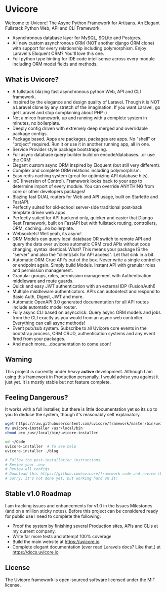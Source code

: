 # Uvicore

Welcome to Uvicore!  The Async Python Framework for Artisans. An Elegant Fullstack Python Web, API and CLI Framework.



* Asynchronous database layer for MySQL, SQLite and Postgres.
* All new custom asynchronous ORM (NOT another django ORM clone) with support for every relationship including polymorphism.  Enjoy Laravel's Eloquent ORM?  You'll love this one.
* Full python type hinting for IDE code intellisense across every module including ORM model fields and methods.



## What is Uvicore?

* A fullstack blazing fast asynchronous python Web, API and CLI framework.
* Inspired by the elegance and design quality of Laravel.  Though it is NOT a Laravel clone by any stretch of the imagination.  If you want Laravel, go get Laravel and stop complaining about PHP :)
* Not a mirco framework, up and running with a complete system in minutes, no boilerplate.
* Deeply config driven with extremely deep merged and overridable package configs.
* Package based.  Apps are packages, packages are apps.  No "shell" or "project" required.  Run it or use it in another running app, all in one.
* Service Provider style package bootstrapping.
* Full async database query builder build on encode/databases...or use the ORM!
* Elegant custom async ORM inspired by Eloquent (but still very different).
* Complex and complete ORM relations including polymorphism.
* Easy redis caching system (great for optimizing API database hits).
* IoC (Inversion of Control).  Framework looks back to your app to determine import of every module.  You can override ANYTHING from core or other developers packages!
* Blazing fast DUAL routers for Web and API usage, built on Starlette and FastAPI.
* Perfectly suited for old-school server-side traditional post-back template driven web apps.
* Perfectly suited for API backend only, quicker and easier that Django Rest Framework, built on FastAPI but with fullstack routing, controllers, ORM, caching...no boilerplate.
* Websockets!  Well yeah, its async!
* ORM Models can query local database OR switch to remote API and query the data over uvicore automatic ORM crud APIs without code changing, syntax identical.  What?  This means your package IS the "server" and also the "client/sdk for API access".  Let that sink in a bit.
* Automatic ORM Crud API's out of the box.  Never write a single controller or endpoint again.  Simply build Models. Instant API with granular roles and permission management.
* Granular groups, roles, permission management with Authentication middleware and route guards.
* Quick and easy JWT authentication with an external IDP (FusionAuth!)
* Multiple middleware authenticators.  APIs can autodetect and respond to Basic Auth, Digest, JWT and more.
* Automatic OpenAPI 3.0 generated documentation for all API routes include automatic model router.
* Fully async CLI based on asyncclick.  Query async ORM models and jobs from the CLI exactly as you would from an async web controller.  Everything can call async methods!
* Event pub/sub system.  Subscribe to all Uvicore core events in the bootstrap process, ORM CRUD, authentication systems and any event fired from your packages.
* And much more....documentation to come soon!


## Warning

This project is currently under heavy **active** development.  Although I am using this framework in Production personally, I would advise you against it just yet.  It is mostly stable but not feature complete.


## Feeling Dangerous?

It works with a full installer, but there is little documentation yet so its up to you to deduce the system, though it's reasonably self explanatory.

```bash
wget https://raw.githubusercontent.com/uvicore/framework/master/bin/uvicore-installer
mv uvicore-installer /usr/local/bin
chmod a+x /usr/local/bin/uvicore-installer

cd ~/Code
uvicore-installer  # To see help
uvicore-installer ./blog

# Follow the post-installation instructions
# Review your .env
# Review all configs
# Download this https://github.com/uvicore/framework code and review the guts since there are no docs yet :)  Look in the tests/apps/app1 folder for a small test app to glean how to use it.
# Sorry, it's not done yet, but working hard on it!
```


## Stable v1.0 Roadmap

I am tracking issues and enhancements for v1.0 in the Issues Milestones (and on a million sticky notes).  Before this project can be considered ready for public use I need to complete the following:

* Proof the system by finishing several Production sites, APIs and CLIs at my current company.
* Write far more tests and attempt 100% coverage
* Build the main website at https://uvicore.io
* Complete elegant documentation (ever read Laravels docs?  Like that.) at https://docs.uvicore.io



## License

The Uvicore framework is open-sourced software licensed under the MIT license.
